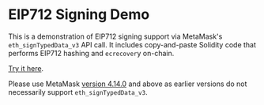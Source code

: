 # EIP712 Signing Demo

This is a demonstration of EIP712 signing support via MetaMask's
`eth_signTypedData_v3` API call. It includes copy-and-paste
Solidity code that performs EIP712 hashing and `ecrecover`y on-chain.

[Try it here](https://weijiekoh.github.io/eip712-signing-demo/index.html).

Please use MetaMask [version 4.14.0](https://github.com/MetaMask/metamask-extension/releases/)
and above as earlier versions do not necessarily support `eth_signTypedData_v3`.
